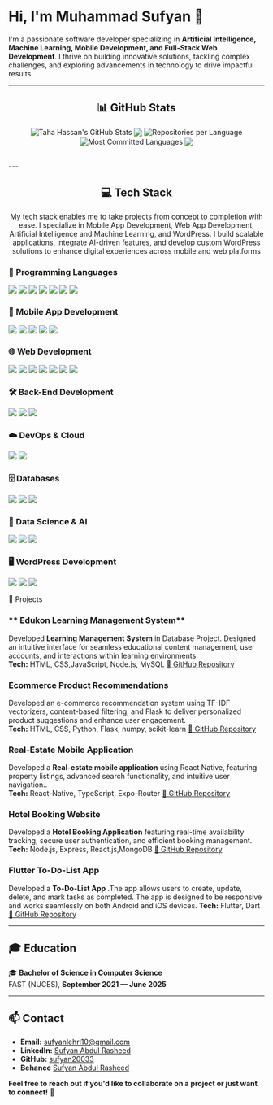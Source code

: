 # Hi, I'm Muhammad Sufyan 👋  
I'm a passionate software developer specializing in **Artificial Intelligence, Machine Learning, Mobile Development, and Full-Stack Web Development**. I thrive on building innovative solutions, tackling complex challenges, and exploring advancements in technology to drive impactful results.

---

<h2 align="center">📊 GitHub Stats</h2>
<p align="center">
  <img align="center" src="https://github-readme-stats.vercel.app/api?username=sufyan20033&theme=monokai&hide_border=false&include_all_commits=true&count_private=true" alt="Taha Hassan's GitHub Stats" />
  <img align="center" src="https://github-readme-stats.vercel.app/api/top-langs/?username=sufyan20033&theme=monokai&hide_border=false&include_all_commits=true&count_private=true&layout=compact&langs_count=90"/>
  <img align="center" src="https://github-profile-summary-cards.vercel.app/api/cards/repos-per-language?username=sufyan20033&theme=monokai" alt="Repositories per Language"/>
  <img align="center" src="https://github-profile-summary-cards.vercel.app/api/cards/most-commit-language?username=sufyan20033&theme=monokai" alt="Most Committed Languages"/>
  <img align="center" src="https://github-readme-streak-stats.herokuapp.com/?"/>
</p>
<br>
---

<h2 align="center">💻 Tech Stack</h2>
<p align="center">My tech stack enables me to take projects from concept to completion with ease. I specialize in Mobile App Development, Web App Development, Artificial Intelligence and Machine Learning, and WordPress. I build scalable applications, integrate AI-driven features, and develop custom WordPress solutions to enhance digital experiences across mobile and web platforms</p>

<p align: "center">
    <h3>🚀 Programming Languages</h3>
  <p align: "center">
    <img src="https://img.shields.io/badge/C-A8B9CC?style=flat&logo=c&logoColor=white" />
    <img src="https://img.shields.io/badge/C%2B%2B-00599C?style=flat&logo=c%2B%2B&logoColor=white" />
    <img src="https://img.shields.io/badge/C%23-239120?style=flat&logo=c-sharp&logoColor=white" />
    <img src="https://img.shields.io/badge/Python-3776AB?style=flat&logo=python&logoColor=white" />
    <img src="https://img.shields.io/badge/Java-ED8B00?style=flat&logo=openjdk&logoColor=white" />
    <img src="https://img.shields.io/badge/JavaScript-F7DF1E?style=flat&logo=javascript&logoColor=black" />
    <img src="https://img.shields.io/badge/TypeScript-3178C6?style=flat&logo=typescript&logoColor=white" />
    </p>
  </p>
  
<p align: "center">
    <h3>📱 Mobile App Development</h3>
  <p align: "center">
    <img src="https://img.shields.io/badge/React_Native-20232A?style=flat&logo=react" />
    <img src="https://img.shields.io/badge/Flutter-02569B?style=flat&logo=flutter" />
    <img src="https://img.shields.io/badge/Dart-0175C2?style=flat&logo=dart&logoColor=white" />
    <img src="https://img.shields.io/badge/Expo_Router-000000?style=flat&logo=expo&logoColor=white" />
    <img src="https://img.shields.io/badge/Android-3DDC84?style=flat&logo=android" />
    </p>
  </p>

<p align: "center">
    <h3>🌐 Web Development</h3>
  <p align: "center">
    <img src="https://img.shields.io/badge/React-20232A?style=flat&logo=react" />
    <img src="https://img.shields.io/badge/Flask-000000?style=flat&logo=flask&logoColor=white" />
    <img src="https://img.shields.io/badge/TailwindCSS-38B2AC?style=flat&logo=tailwind-css" />
    <img src="https://img.shields.io/badge/HTML5-E34F26?style=flat&logo=html5&logoColor=white" />
    <img src="https://img.shields.io/badge/CSS3-1572B6?style=flat&logo=css3&logoColor=white" />
    <img src="https://img.shields.io/badge/Bootstrap-563D7C?style=flat&logo=bootstrap&logoColor=white" />
    <img src="https://img.shields.io/badge/jQuery-0769AD?style=flat&logo=jquery&logoColor=white" />
    </p>
    </p>

<p align: "center">
    <h3>🛠️ Back-End Development</h3>
  <p align: "center">
    <img src="https://img.shields.io/badge/FastAPI-009688?style=flat&logo=fastapi&logoColor=white" />
    <img src="https://img.shields.io/badge/Node.js-339933?style=flat&logo=node.js&logoColor=white" />
    <img src="https://img.shields.io/badge/Express.js-000000?style=flat&logo=express" />
    </p>
    </p>

<p align: "center">
    <h3>☁️ DevOps & Cloud</h3>
  <p align: "center">
    <img src="https://img.shields.io/badge/AWS-232F3E?style=flat&logo=amazon-aws" />
    <img src="https://img.shields.io/badge/GoogleCloud-4285F4?style=flat&logo=google-cloud&logoColor=white" />
    </p>
    </p>

<p align: "center">
    <h3>🗄️ Databases</h3>
  <p align: "center">
    <img src="https://img.shields.io/badge/MongoDB-47A248?style=flat&logo=mongodb&logoColor=white" />
    <img src="https://img.shields.io/badge/PostgreSQL-336791?style=flat&logo=postgresql&logoColor=white" />
    <img src="https://img.shields.io/badge/MySQL-4479A1?style=flat&logo=mysql&logoColor=white" />
    </p>
    </p>

<p align: "center">
    <h3>🤖 Data Science & AI</h3>
  <p align: "center">
    <img src="https://img.shields.io/badge/NumPy-013243?style=flat&logo=numpy&logoColor=white" />
    <img src="https://img.shields.io/badge/Pandas-150458?style=flat&logo=pandas&logoColor=white" />
    <img src="https://img.shields.io/badge/scikit--learn-F7931E?style=flat&logo=scikit-learn&logoColor=white" />
    </p>
    </p>

<p align: "center">
    <h3>🖥️ WordPress Development</h3>
  <p align: "center">
    <img src="https://img.shields.io/badge/WordPress-21759B?style=flat&logo=wordpress&logoColor=white" />
    <img src="https://img.shields.io/badge/WooCommerce-96588A?style=flat&logo=woocommerce" />
    <img src="https://img.shields.io/badge/Elementor-92003B?style=flat&logo=elementor&logoColor=white" />
    </p>
</p>





 🚀 Projects  
### ** Edukon Learning Management System**  
Developed **Learning Management System** in Database Project. Designed an intuitive interface
for seamless educational content management, user accounts,
and interactions within learning environments.  
**Tech:** HTML, CSS,JavaScript, Node.js, MySQL
[🔗 GitHub Repository](https://github.com/sufyan20033/LMS-Project.git)

### **Ecommerce Product Recommendations**  
Developed an e-commerce recommendation system using TF-IDF vectorizers, content-based filtering, and Flask to deliver
personalized product suggestions and enhance user
engagement.  
**Tech:** HTML, CSS, Python, Flask, numpy, scikit-learn
[🔗 GitHub Repository](https://github.com/sufyan20033/Ecommerce-Recommendation-Project.git)

### **Real-Estate Mobile Application**  
Developed a **Real-estate mobile application** using React Native, featuring property listings, advanced search functionality, and intuitive user navigation..  
**Tech:** React-Native, TypeScript, Expo-Router
[🔗 GitHub Repository](https://github.com/sufyan20033/React-Native-Estate.git)

### **Hotel Booking Website**  
Developed a **Hotel Booking  Application**  featuring real-time availability tracking, secure user authentication, and efficient
booking management.  
**Tech:** Node.js, Express, React.js,MongoDB
[🔗 GitHub Repository](https://github.com/sufyan20033/MERN-Booking-App.git)


### **Flutter To-Do-List App**  
Developed a **To-Do-List App** .The app allows users to create, update, delete, and mark tasks as completed. The app is designed to be responsive and works seamlessly on both Android and iOS devices.
**Tech:** Flutter, Dart
[🔗 GitHub Repository](https://github.com/sufyan20033/To-Do-list-Flutter-App.git)

---

## 🎓 Education  
🎓 **Bachelor of Science in Computer Science**  
FAST (NUCES), **September 2021 — June 2025**

---

## 📫 Contact  

- **Email:** sufyanlehri10@gmail.com
- **LinkedIn:** [Sufyan Abdul Rasheed](https://www.linkedin.com/in/sufyan-abdul-rasheed-551a28210/)
- **GitHub:** [sufyan20033](https://github.com/sufyan20033)
- **Behance** [Sufyan Abdul Rasheed](https://www.behance.net/sufyanabdulr)

**Feel free to reach out if you'd like to collaborate on a project or just want to connect!** 🚀  

